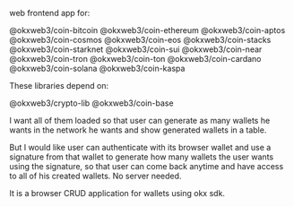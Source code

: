 web frontend app for:

@okxweb3/coin-bitcoin
@okxweb3/coin-ethereum
@okxweb3/coin-aptos
@okxweb3/coin-cosmos
@okxweb3/coin-eos
@okxweb3/coin-stacks
@okxweb3/coin-starknet
@okxweb3/coin-sui
@okxweb3/coin-near
@okxweb3/coin-tron
@okxweb3/coin-ton
@okxweb3/coin-cardano
@okxweb3/coin-solana
@okxweb3/coin-kaspa

These libraries depend on:

@okxweb3/crypto-lib
@okxweb3/coin-base

I want all of them loaded so that user can generate as many wallets he wants in the network he wants and show generated wallets in a table.

But I would like user can authenticate with its browser wallet and use a signature from that wallet to generate how many wallets the user wants using the signature, so that user can come back anytime and have access to all of his created wallets. No server needed.

It is a browser CRUD application for wallets using okx sdk.